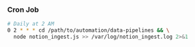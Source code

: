 ### Cron Job

```bash
# Daily at 2 AM
0 2 * * * cd /path/to/automation/data-pipelines && \
  node notion_ingest.js >> /var/log/notion_ingest.log 2>&1
```
